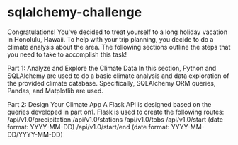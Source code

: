 # sqlalchemy-challenge

Congratulations! 
You've decided to treat yourself to a long holiday vacation in Honolulu, Hawaii. To help with your trip planning, you decide to do a climate analysis about the area. The following sections outline the steps that you need to take to accomplish this task!

Part 1: Analyze and Explore the Climate Data
In this section, Python and SQLAlchemy are used to do a basic climate analysis and data exploration of the provided climate database. 
Specifically, SQLAlchemy ORM queries, Pandas, and Matplotlib are used.


Part 2: Design Your Climate App
A Flask API is designed based on the queries developed in part on1. 
Flask is used to create the following routes:
/api/v1.0/precipitation
/api/v1.0/stations
/api/v1.0/tobs
/api/v1.0/start (date format: YYYY-MM-DD)
/api/v1.0/start/end (date format: YYYY-MM-DD/YYYY-MM-DD)
